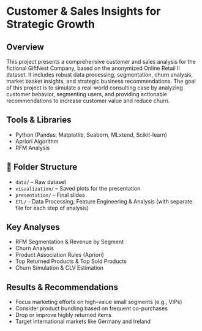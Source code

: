 # Customer & Sales Insights for Strategic Growth

## Overview
This project presents a comprehensive customer and sales analysis for the fictional GiftNest Company, based on the anonymized Online Retail II dataset. 
It includes robust data processing, segmentation, churn analysis, market basket insights, and strategic business recommendations.
The goal of this project is to simulate a real-world consulting case by analyzing customer behavior, segmenting users, and providing actionable recommendations to increase customer value and reduce churn.

## Tools & Libraries
- Python (Pandas, Matplotlib, Seaborn, MLxtend, Scikit-learn)
- Apriori Algorithm
- RFM Analysis

## 📁 Folder Structure
- `data/` – Raw dataset
- `visualization/` – Saved plots for the presentation
- `presentation/` – Final slides
- `ETL/` - Data Processing, Feature Engineering & Analysis (with separate file for each step of analysis)

## Key Analyses
- RFM Segmentation & Revenue by Segment
- Churn Analysis
- Product Association Rules (Apriori)
- Top Returned Products & Top Sold Products
- Churn Simulation & CLV Estimation

## Results & Recommendations
- Focus marketing efforts on high-value small segments (e.g., VIPs)
- Consider product bundling based on frequent co-purchases
- Drop or improve highly returned items
- Target international markets like Germany and Ireland
